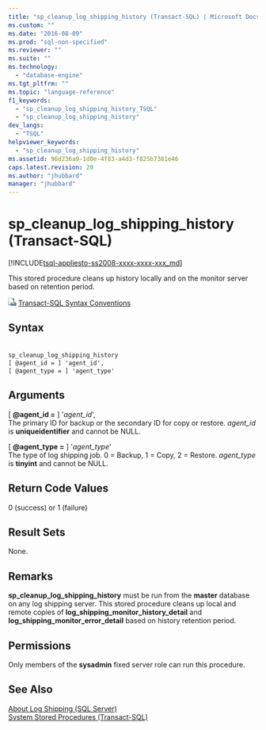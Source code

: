 ```yaml
---
title: "sp_cleanup_log_shipping_history (Transact-SQL) | Microsoft Docs"
ms.custom: ""
ms.date: "2016-08-09"
ms.prod: "sql-non-specified"
ms.reviewer: ""
ms.suite: ""
ms.technology: 
  - "database-engine"
ms.tgt_pltfrm: ""
ms.topic: "language-reference"
f1_keywords: 
  - "sp_cleanup_log_shipping_history_TSQL"
  - "sp_cleanup_log_shipping_history"
dev_langs: 
  - "TSQL"
helpviewer_keywords: 
  - "sp_cleanup_log_shipping_history"
ms.assetid: 96d236a9-1d0e-4f83-a4d3-f825b7381e46
caps.latest.revision: 20
ms.author: "jhubbard"
manager: "jhubbard"
---
```

# sp_cleanup_log_shipping_history (Transact-SQL)
[!INCLUDE[tsql-appliesto-ss2008-xxxx-xxxx-xxx_md](../../../a9retired/includes/tsql-appliesto-ss2008-xxxx-xxxx-xxx-md.md)]

  This stored procedure cleans up history locally and on the monitor server based on retention period.  
  
 ![Topic link icon](../../../a9notintoc/media/topic-link.gif "Topic link icon") [Transact-SQL Syntax Conventions](../../../t-sql/language-elements/transact-sql-syntax-conventions-transact-sql.md)  
  
## Syntax  
  
```  
  
sp_cleanup_log_shipping_history  
[ @agent_id = ] 'agent_id',  
[ @agent_type = ] 'agent_type'  
```  
  
## Arguments  
 [ **@agent_id =** ] '*agent_id*',  
 The primary ID for backup or the secondary ID for copy or restore. *agent_id* is **uniqueidentifier** and cannot be NULL.  
  
 [ **@agent_type =** ] '*agent_type*'  
 The type of log shipping job. 0 = Backup, 1 = Copy, 2 = Restore. *agent_type* is **tinyint** and cannot be NULL.  
  
## Return Code Values  
 0 (success) or 1 (failure)  
  
## Result Sets  
 None.  
  
## Remarks  
 **sp_cleanup_log_shipping_history** must be run from the **master** database on any log shipping server. This stored procedure cleans up local and remote copies of **log_shipping_monitor_history_detail** and **log_shipping_monitor_error_detail** based on history retention period.  
  
## Permissions  
 Only members of the **sysadmin** fixed server role can run this procedure.  
  
## See Also  
 [About Log Shipping &#40;SQL Server&#41;](../../../database-engine/log-shipping/about-log-shipping-sql-server.md)   
 [System Stored Procedures &#40;Transact-SQL&#41;](../../../relational-databases/reference/system-stored-procedures/system-stored-procedures-transact-sql.md)  
  
  